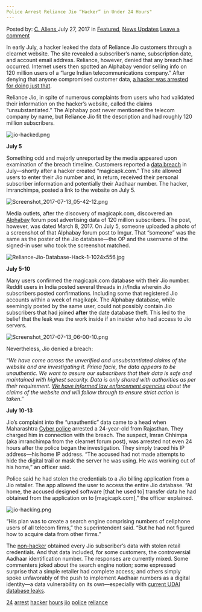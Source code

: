 ```yaml
---
Police Arrest Reliance Jio “Hacker” in Under 24 Hours"
---
```

<article class="post-listing post-21584 post type-post status-publish format-standard has-post-thumbnail hentry  tag-1898 tag-arrest tag-hacker tag-hours tag-jio tag-police tag-reliance">
<div class="post-inner">
    <span>Posted by: <a href="https://www.deepdotweb.com/author/caliens/" title="">C. Aliens </a></span>
<span>July 27, 2017</span>
<span>in <a href="https://www.deepdotweb.com/category/deepdot-news/" rel="category tag">Featured</a>, <a href="https://www.deepdotweb.com/category/news-updates/" rel="category tag">News Updates</a></span>
<span><a href="https://www.deepdotweb.com/2017/07/27/police-arrest-reliance-jio-hacker-24-hours/#respond">Leave a comment</a></span>
</p>
<div class="clear"></div>
    
<p>In early July, a hacker leaked the data of Reliance Jio customers through a clearnet website. The site revealed a subscriber&#8217;s name, subscription date, and account email address. Reliance, however, denied that any breach had occurred. Internet users then spotted an Alphabay vendor selling info on 120 million users of a “large Indian telecommunications company.” After denying that anyone compromised customer data, <a href="http://english.manoramaonline.com/business/news/2017/07/12/reliance-jio-data-leak-hacker-nabbed-rajasthan.html">a hacker was arrested for doing just that</a>.</p>
<p>Reliance Jio, in spite of numerous complaints from users who had validated their information on the hacker’s website, called the claims “unsubstantiated.” The Alphabay post never mentioned the telecom company by name, but Reliance Jio fit the description and had roughly 120 million subscribers.</p>
<p><img class="wp-image-21594" src="/imgs/2017/07/jio-hacked-png.png" alt="jio-hacked.png" srcset="/imgs/2017/07/jio-hacked-png.png 728w, /imgs/2017/07/jio-hacked-png-300x157.png 300w" sizes="(max-width: 728px) 100vw, 728px" /></p>
<p><strong>July 5</strong></p>
<p>Something odd and majorly unreported by the media appeared upon examination of the breach timeline. Customers reported a <a href="https://www.deepdotweb.com/tag/breach/">data breach</a> in July—shortly after a hacker created “magicapk.com.” The site allowed users to enter their Jio number and, in return, received their personal subscriber information and potentially their Aadhaar number. The hacker, imranchimpa, posted a link to the website on July 5.</p>
<p><img class="wp-image-21595" src="/imgs/2017/07/screenshot_2017-07-13_05-42-12-png.png" alt="Screenshot_2017-07-13_05-42-12.png" srcset="/imgs/2017/07/screenshot_2017-07-13_05-42-12-png.png 632w, /imgs/2017/07/screenshot_2017-07-13_05-42-12-png-300x147.png 300w" sizes="(max-width: 632px) 100vw, 632px" /></p>
<p>Media outlets, after the discovery of magicapk.com, discovered an <a href="https://www.deepdotweb.com/2017/07/12/alphabaydown-whosnext/">Alphabay</a> forum post advertising data of 120 million subscribers. The post, however, was dated March 8, 2017. On July 5, someone uploaded a photo of a screenshot of that Alphabay forum post to Imgur. That &#8220;someone” was the same as the poster of the Jio database—the OP and the username of the signed-in user who took the screenshot matched.</p>
<p><img class="wp-image-21596" src="/imgs/2017/07/reliance-jio-database-hack-1-1024x556-jpg-1.jpeg" alt="Reliance-Jio-Database-Hack-1-1024x556.jpg" srcset="/imgs/2017/07/reliance-jio-database-hack-1-1024x556-jpg-1.jpeg 800w, /imgs/2017/07/reliance-jio-database-hack-1-1024x556-jpg-1-300x159.jpeg 300w" sizes="(max-width: 800px) 100vw, 800px" /></p>
<p><strong>July 5-10</strong></p>
<p>Many users confirmed the magicapk.com database with their Jio number. Reddit users in India posted several threads in /r/India wherein Jio subscribers posted confirmations. Including some that registered Jio accounts within a week of magikapk. The Alphabay database, while seemingly posted by the same user, could not possibly contain Jio subscribers that had joined <strong>after</strong> the date database theft. This led to the belief that the leak was the work inside if an insider who had access to Jio servers.</p>
<p><img class="wp-image-21597" src="/imgs/2017/07/screenshot_2017-07-13_06-00-10-png.png" alt="Screenshot_2017-07-13_06-00-10.png" srcset="/imgs/2017/07/screenshot_2017-07-13_06-00-10-png.png 800w, /imgs/2017/07/screenshot_2017-07-13_06-00-10-png-300x71.png 300w" sizes="(max-width: 800px) 100vw, 800px" /></p>
<p>Nevertheless, Jio denied a breach:</p>
<p>“<em>We have come across the unverified and unsubstantiated claims of the website and are investigating it. Prima facie, the data appears to be unauthentic. We want to assure our subscribers that their data is safe and maintained with highest security. Data is only shared with authorities as per their requirement. </em><a href="https://in.reuters.com/article/reliance-jio-cyber-idINKBN19X1MW"><em>We have informed law enforcement agencies</em></a><em> about the claims of the website and will follow through to ensure strict action is taken</em>.”</p>
<p><strong>July 10-13</strong></p>
<p>Jio’s complaint into the “unauthentic” data came to a head when Maharashtra <a href="https://www.deepdotweb.com/tag/cybercrime/">Cyber police</a> arrested a 24-year-old from Rajasthan. They charged him in connection with the breach. The suspect, Imran Chhimpa (aka imranchimpa from the clearnet forum post), was arrested not even 24 hours after the police began the investigation. They simply traced his IP address—his home IP address. “The accused had not made attempts to hide the digital trail or mask the server he was using. He was working out of his home,” an officer said.</p>
<p>Police said he had stolen the credentials to a Jio billing application from a Jio retailer. The app allowed the user to access the entire Jio database. “At home, the accused designed software [that he used to] transfer data he had obtained from the application on to [magicapk.com],” the officer explained.</p>
<p><img class="wp-image-21598" src="/imgs/2017/07/jio-hacking-png.png" alt="jio-hacking.png" srcset="/imgs/2017/07/jio-hacking-png.png 728w, /imgs/2017/07/jio-hacking-png-300x157.png 300w" sizes="(max-width: 728px) 100vw, 728px" /></p>
<p>“His plan was to create a search engine comprising numbers of cellphone users of all telecom firms,” the superintendent said. “But he had not figured how to acquire data from other firms.”</p>
<p>The <a href="https://www.deepdotweb.com/tag/hack/">non-hacker</a> obtained every Jio subscriber’s data with stolen retail credentials. And that data included, for some customers, the controversial Aadhaar identification number. The responses are currently mixed. Some commenters joked about the search engine notion; some expressed surprise that a simple retailer had complete access; and others simply spoke unfavorably of the push to implement Aadhaar numbers as a digital identity—a data vulnerability on its own—especially with <a href="https://www.deepdotweb.com/2017/05/18/indian-government-leaking-130m-financial-records/">current UDAI database leaks</a>.</p>
</div>
<a href="https://www.deepdotweb.com/tag/24/" rel="tag">24</a> <a href="https://www.deepdotweb.com/tag/arrest/" rel="tag">arrest</a> <a href="https://www.deepdotweb.com/tag/hacker/" rel="tag">hacker</a> <a href="https://www.deepdotweb.com/tag/hours/" rel="tag">hours</a> <a href="https://www.deepdotweb.com/tag/jio/" rel="tag">jio</a> <a href="https://www.deepdotweb.com/tag/police/" rel="tag">police</a> <a href="https://www.deepdotweb.com/tag/reliance/" rel="tag">reliance</a></span> <span style="display:none" class="updated">2017-07-27</span>
<div style="display:none" class="vcard author" itemprop="author" itemscope itemtype="http://schema.org/Person"><strong class="fn" itemprop="name"><a href="https://www.deepdotweb.com/author/caliens/" title="Posts by C. Aliens" rel="author">C. Aliens</a></strong></div>
    
